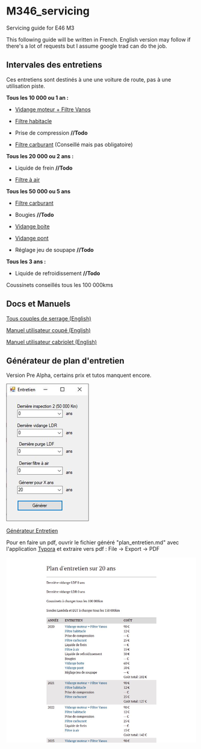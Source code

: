 # M346_servicing
Servicing guide for E46 M3

This following guide will be written in French. English version may follow if there's a lot of requests but I assume google trad can do the job.

## Intervales des entretiens

Ces entretiens sont destinés à une une voiture de route, pas à une utilisation piste.

**Tous les 10 000 ou 1 an :**

- [Vidange moteur + Filtre Vanos](/vidange_moteur.mkd)

- [Filtre habitacle](/filtre_habitacle.mkd)

- Prise de compression **//Todo**

- [Filtre carburant](/filtre_carburant.mkd) (Conseillé mais pas obligatoire)

**Tous les 20 000 ou 2 ans :**

- Liquide de frein **//Todo**

- [Filtre à air](/filtre_air.mkd)

**Tous les 50 000 ou 5 ans**

- [Filtre carburant](/filtre_carburant.mkd)

- Bougies **//Todo**

- [Vidange boite](/vidange_boite.mkd)

- [Vidange pont](/vidange_pont.mkd)

- Réglage jeu de soupape **//Todo**

**Tous les 3 ans :**

- Liquide de refroidissement **//Todo**

Coussinets conseillés tous les 100 000kms

## Docs et Manuels

[Tous couples de serrage (English)](e46_m3_torque_spec_guide.pdf)

[Manuel utilisateur coupé (English)](BMW-E46-Pre-LCI-M3-Coupe-owners-manual.pdf)

[Manuel utilisateur cabriolet (English)](BMW-E46-LCI-M3-Convertible-owners-manual.pdf)

## Générateur de plan d'entretien

Version Pre Alpha, certains prix et tutos manquent encore.

![generateur_1](/pictures/generateur_1.jpg)

[Générateur Entretien](https://github.com/YulCmr/M346_servicing/raw/master/plan_entretien_M346.exe)

Pour en faire un pdf, ouvrir le fichier généré "plan_entretien.md" avec l'application [Typora](https://typora.io/#windows) et extraire vers pdf : File -> Export -> PDF

![generateur_2](/pictures/generateur_2.jpg)
<!--stackedit_data:
eyJoaXN0b3J5IjpbNzMwMjg1ODgyXX0=
-->